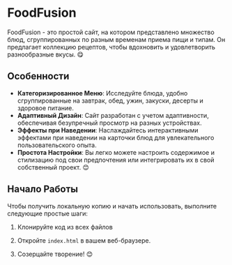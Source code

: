 # FoodFusion

FoodFusion - это простой сайт, на котором представлено множество блюд, сгруппированных по разным временам приема пищи и типам. Он предлагает коллекцию рецептов, чтобы вдохновить и удовлетворить разнообразные вкусы. 😋

## Особенности

- **Категоризированное Меню**: Исследуйте блюда, удобно сгруппированные на завтрак, обед, ужин, закуски, десерты и здоровое питание.
- **Адаптивный Дизайн**: Сайт разработан с учетом адаптивности, обеспечивая безупречный просмотр на разных устройствах.
- **Эффекты при Наведении**: Наслаждайтесь интерактивными эффектами при наведении на карточки блюд для увлекательного пользовательского опыта.
- **Простота Настройки**: Вы легко можете настроить содержимое и стилизацию под свои предпочтения или интегрировать их в свой собственный проект. 😊

## Начало Работы

Чтобы получить локальную копию и начать использовать, выполните следующие простые шаги:

1. Клонируйте код из всех файлов 

2. Откройте `index.html` в вашем веб-браузере. 

3. Созерцайте творение! 😊
